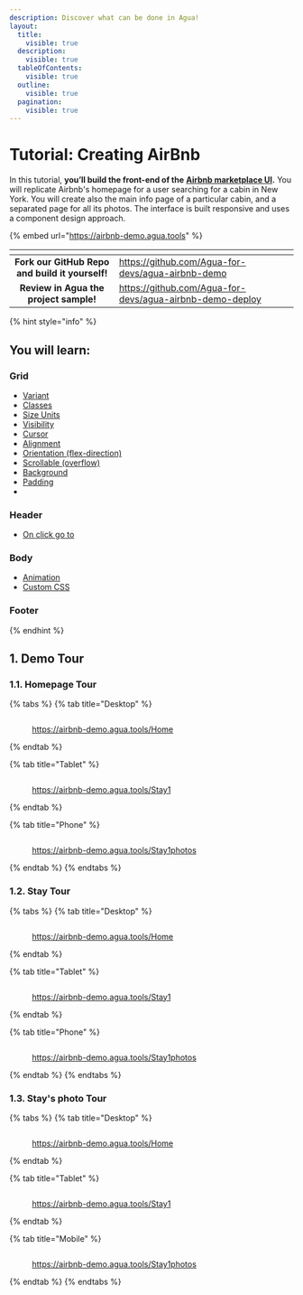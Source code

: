 ```yaml
---
description: Discover what can be done in Agua!
layout:
  title:
    visible: true
  description:
    visible: true
  tableOfContents:
    visible: true
  outline:
    visible: true
  pagination:
    visible: true
---
```


# Tutorial: Creating AirBnb

In this tutorial, **you’ll build the front-end of the** [**Airbnb marketplace UI**](https://www.airbnb.com/)**.**  You will replicate Airbnb's homepage for a user searching for a cabin in New York. You will create also the main info page of a particular cabin, and a separated page for all its photos. The interface is built responsive and uses a component design approach.&#x20;

{% embed url="https://airbnb-demo.agua.tools" %}

<table data-card-size="large" data-view="cards"><thead><tr><th align="center"></th><th data-hidden data-card-target data-type="content-ref"></th></tr></thead><tbody><tr><td align="center"><strong>Fork our GitHub Repo and build it yourself!</strong></td><td><a href="https://github.com/Agua-for-devs/agua-airbnb-demo">https://github.com/Agua-for-devs/agua-airbnb-demo</a></td></tr><tr><td align="center"><strong>Review in Agua the project sample!</strong></td><td><a href="https://github.com/Agua-for-devs/agua-airbnb-demo-deploy">https://github.com/Agua-for-devs/agua-airbnb-demo-deploy</a></td></tr></tbody></table>



{% hint style="info" %}
## You will learn:



### Grid

* [Variant](../../../references/ui-editor/properties-panels/basic-properties/style.md#variant)
* [Classes](../../../references/ui-editor/properties-panels/basic-properties/style.md#classes)
* [Size Units](../../../references/ui-editor/properties-panels/basic-properties/style.md#size-units)
* [Visibility](../../../references/ui-editor/properties-panels/basic-properties/style.md#visibility)
* [Cursor](../../../references/ui-editor/properties-panels/basic-properties/style.md#cursor)
* [Alignment](../../../references/ui-editor/properties-panels/basic-properties/style.md#alignment)
* [Orientation (flex-direction)](../../../references/ui-editor/properties-panels/basic-properties/style.md#orientation-flex-direction)
* [Scrollable (overflow)](../../../references/ui-editor/properties-panels/basic-properties/style.md#scrollable-overflow)
* [Background](../../../references/ui-editor/properties-panels/basic-properties/style.md#background)
* [Padding](../../../references/ui-editor/properties-panels/basic-properties/style.md#padding)
*



### Header

* [On click go to](../../../references/ui-editor/properties-panels/basic-properties/events.md#on-click-go-to)



### Body

* [Animation](../../../references/ui-editor/properties-panels/basic-properties/css.md#animation)
* [Custom CSS](../../../references/ui-editor/properties-panels/basic-properties/css.md#custom-css)



### Footer


{% endhint %}



## 1. Demo Tour



### 1.1. Homepage Tour

{% tabs %}
{% tab title="Desktop" %}
<figure><img src="../../../.gitbook/assets/desktop_home_tour-min.gif" alt=""><figcaption><p><a href="https://airbnb-demo.agua.tools/Home">https://airbnb-demo.agua.tools/Home</a></p></figcaption></figure>
{% endtab %}

{% tab title="Tablet" %}
<figure><img src="../../../.gitbook/assets/tablet_home_tour-min.gif" alt=""><figcaption><p><a href="https://airbnb-demo.agua.tools/Stay1">https://airbnb-demo.agua.tools/Stay1</a></p></figcaption></figure>
{% endtab %}

{% tab title="Phone" %}
<figure><img src="../../../.gitbook/assets/mobile_home_tour-min.gif" alt=""><figcaption><p><a href="https://airbnb-demo.agua.tools/Stay1photos">https://airbnb-demo.agua.tools/Stay1photos</a></p></figcaption></figure>
{% endtab %}
{% endtabs %}



### 1.2. Stay Tour

{% tabs %}
{% tab title="Desktop" %}
<figure><img src="../../../.gitbook/assets/desktop_stay_1_photos_tour-min.gif" alt=""><figcaption><p><a href="https://airbnb-demo.agua.tools/Home">https://airbnb-demo.agua.tools/Home</a></p></figcaption></figure>
{% endtab %}

{% tab title="Tablet" %}
<figure><img src="../../../.gitbook/assets/tablet_stay_1_tour-min.gif" alt=""><figcaption><p><a href="https://airbnb-demo.agua.tools/Stay1">https://airbnb-demo.agua.tools/Stay1</a></p></figcaption></figure>
{% endtab %}

{% tab title="Phone" %}
<figure><img src="../../../.gitbook/assets/mobile_stay_1_tour-min.gif" alt=""><figcaption><p><a href="https://airbnb-demo.agua.tools/Stay1photos">https://airbnb-demo.agua.tools/Stay1photos</a></p></figcaption></figure>
{% endtab %}
{% endtabs %}



### 1.3. Stay's photo Tour

{% tabs %}
{% tab title="Desktop" %}
<figure><img src="../../../.gitbook/assets/desktop_stay_1_photos_tour-min.gif" alt=""><figcaption><p><a href="https://airbnb-demo.agua.tools/Home">https://airbnb-demo.agua.tools/Home</a></p></figcaption></figure>
{% endtab %}

{% tab title="Tablet" %}
<figure><img src="../../../.gitbook/assets/tablet_stay_1_photos_tour-min.gif" alt=""><figcaption><p><a href="https://airbnb-demo.agua.tools/Stay1">https://airbnb-demo.agua.tools/Stay1</a></p></figcaption></figure>
{% endtab %}

{% tab title="Mobile" %}
<figure><img src="../../../.gitbook/assets/mobile_stay_1_photos_tour-min.gif" alt=""><figcaption><p><a href="https://airbnb-demo.agua.tools/Stay1photos">https://airbnb-demo.agua.tools/Stay1photos</a></p></figcaption></figure>
{% endtab %}
{% endtabs %}

